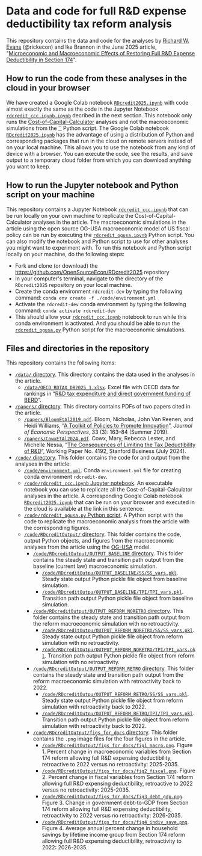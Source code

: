 # Data and code for full R&D expense deductibility tax reform analysis
This repository contains the data and code for the analyses by [Richard W. Evans](https://sites.google.com/site/rickecon) (@rickecon) and Ike Brannon in the June 2025 article, "[Microeconomic and Macroeconomic Effects of Restoring Full R&D Expense Deductibility in Section 174](https://rickecon.substack.com/p/rdcredit2025)".

## How to run the code from these analyses in the cloud in your browser
We have created a Google Colab notebook [`RDcredit2025.ipynb`](https://colab.research.google.com/drive/1DfpBWIQylvKffU1WpbjaWdjQ7L_pD59v?usp=sharing) with code almost exactly the same as the code in the Jupyter Notebook [`rdcredit_ccc.ipynb.ipynb`](code/rdcredit_ccc.ipynb) decribed in the next section. This notebook only runs the [Cost-of-Capital-Calculator](https://ccc.pslmodels.org/) analyses and not the macroeconomic simulations from the [``]() Python script. The Google Colab notebook [`RDcredit2025.ipynb`](https://colab.research.google.com/drive/1DfpBWIQylvKffU1WpbjaWdjQ7L_pD59v?usp=sharing) has the advantage of using a distribution of Python and corresponding packages that run in the cloud on remote servers instead of on your local machine. This allows you to use the notebook from any kind of device with a browser. You can execute the code, see the results, and save output to a temporary cloud folder from which you can download anything you want to keep.

## How to run the Jupyter notebook and Python script on your machine
This repository contains a Jupyter Notebook [`rdcredit_ccc.ipynb`](code/rdcredit_ccc.ipynb) that can be run locally on your own machine to replicate the Cost-of-Capital-Calculator analyses in the article. The macroeconomic simulations in the article using the open source OG-USA macroeconomic model of US fiscal policy can be run by executing the [`rdcredit_ogusa.ipynb`](code/rdcredit_ogusa.ipynb) Python script. You can also modify the notebook and Python script to use for other analyses you might want to experiment with. To run this notebook and Python script locally on your machine, do the following steps:
* Fork and clone (or download) the https://github.com/OpenSourceEcon/RDcredit2025 repository
* In your computer's terminal, navigate to the directory of the `RDcredit2025` repository on your local machine.
* Create the conda environment `rdcredit-dev` by typing the following command: `conda env create -f ./code/environment.yml`
* Activate the `rdcredit-dev` conda environment by typing the following command: `conda activate rdcredit-dev`
* This should allow your [`rdcredit_ccc.ipynb`](code/rdcredit_ccc.ipynb) notebook to run while this conda environment is activated. And you should be able to run the [`rdcredit_ogusa.py`](code/rdcredit_ogusa.py) Python script for the macroeconomic simulations.

## Files and directories in the repository
This repository contains the following items:
* [`/data/` directory](data/). This directory contains the data used in the analyses in the article.
    * [`/data/OECD_RDTAX_DB2025_1.xlsx`](/data/OECD_RDTAX_DB2025_1.xlsx). Excel file with OECD data for rankings in “[R&D tax expenditure and direct government funding of BERD](https://data-explorer.oecd.org/vis?lc=en&df[ds]=dsDisseminateFinalDMZ&df[id]=DSD_RDTAX%40DF_RDTAX&df[ag]=OECD.STI.STP&dq=.A..PT_B1GQ..&pd=2015%2C&to[TIME_PERIOD]=false)”.
* [`/papers/` directory](papers/). This directory contains PDFs of two papers cited in the article.
    * [`/papers/BloomEtAl2019.pdf`](/papers/BloomEtAl2019.pdf). Bloom, Nicholas, John Van Reenen, and Heidi Williams, “[A Toolkit of Policies to Promote Innovation](https://www.aeaweb.org/articles?id=10.1257/jep.33.3.163)”, *Journal of Economic Perspectives*, 33 (3): 163–84 (Summer 2019).
    * [`/papers/CowxEtAl2024.pdf`](/papers/CowxEtAl2024.pdf). Cowx, Mary, Rebecca Lester, and Michelle Nessa, “[The Consequences of Limiting the Tax Deductibility of R&D](https://www.gsb.stanford.edu/faculty-research/working-papers/consequences-limiting-tax-deductibility-research-development)”, Working Paper No. 4192, Stanford Business (July 2024).
* [`/code/` directory](code/). This folder contains the code for and output from the analyses in the article.
    * [`/code/environment.yml`](/code/environment.yml). Conda `environment.yml` file for creating conda environment `rdcredit-dev`.
    * [`/code/rdcredit_ccc.ipynb` Jupyter notebook](/code/rdcredit_ccc.ipynb). An executable notebook you can use to replicate all the Cost-of-Capital-Calculator analyses in the article. A corresponding Google Colab notebook [`RDcredit2025.ipynb`](https://colab.research.google.com/drive/1DfpBWIQylvKffU1WpbjaWdjQ7L_pD59v?usp=sharing) that can be run on your browser and executed in the cloud is available at the link in this sentence.
    * [`/code/rdcredit_ogusa.py` Python script](/code/rdcredit_ogusa.py). A Python script with the code to replicate the macroeconomic analysis from the article with the corresponding figures.
    * [`/code/RDcreditOutput/` directory](code/RDcreditOutput/). This folder contains the code, output Python objects, and figures from the macroeconomic analyses from the article using the [OG-USA](https://pslmodels.github.io/OG-USA) model.
        * [`/code/RDcreditOutput/OUTPUT_BASELINE` directory](code/RDcreditOutput/OUTPUT_BASELINE). This folder contains the steady state and transition path output from the baseline (current law) macroeconomic simulation.
            * [`/code/RDcreditOutpu/OUTPUT_BASELINE/SS/SS_vars.pkl`](code/RDcreditOutpu/OUTPUT_BASELINE/SS/SS_vars.pkl). Steady state output Python pickle file object from baseline simulation.
            * [`/code/RDcreditOutpu/OUTPUT_BASELINE/TPI/TPI_vars.pkl`](code/RDcreditOutpu/OUTPUT_BASELINE/TPI/TPI_vars.pkl). Transition path output Python pickle file object from baseline simulation.
        * [`/code/RDcreditOutput/OUTPUT_REFORM_NORETRO` directory](/code/RDcreditOutput/OUTPUT_REFORM_NORETRO). This folder contains the steady state and transition path output from the reform macroeconomic simulation with no retroactivity.
            * [`/code/RDcreditOutpu/OUTPUT_REFORM_NORETRO/SS/SS_vars.pkl`](code/RDcreditOutpu/OUTPUT_REFORM_NORETRO/SS/SS_vars.pkl). Steady state output Python pickle file object from reform simulation with no retroactivity.
            * [`/code/RDcreditOutpu/OUTPUT_REFORM_NORETRO/TPI/TPI_vars.pkl`](code/RDcreditOutpu/OUTPUT_REFORM_NORETRO/TPI/TPI_vars.pkl). Transition path output Python pickle file object from reform simulation with no retroactivity.
        * [`/code/RDcreditOutput/OUTPUT_REFORM_RETRO` directory](/code/RDcreditOutput/OUTPUT_REFORM_RETRO). This folder contains the steady state and transition path output from the reform macroeconomic simulation with retroactivity back to 2022.
            * [`/code/RDcreditOutpu/OUTPUT_REFORM_RETRO/SS/SS_vars.pkl`](code/RDcreditOutpu/OUTPUT_REFORM_RETRO/SS/SS_vars.pkl). Steady state output Python pickle file object from reform simulation with retroactivity back to 2022.
            * [`/code/RDcreditOutpu/OUTPUT_REFORM_RETRO/TPI/TPI_vars.pkl`](code/RDcreditOutpu/OUTPUT_REFORM_RETRO/TPI/TPI_vars.pkl). Transition path output Python pickle file object from reform simulation with retroactivity back to 2022.
        * [`/code/RDcreditOutput/figs_for_docs` directory](/code/RDcreditOutput/figs_for_docs). This folder contains the `.png` image files for the four figures in the article.
            * [`/code/RDcreditOutput/figs_for_docs/fig1_macro.png`](/code/RDcreditOutput/figs_for_docs/fig1_macro.png). Figure 1. Percent change in macroeconomic variables from Section 174 reform allowing full R&D expensing deductibility, retroactive to 2022 versus no retroactivity: 2025-2035.
            * [`/code/RDcreditOutput/figs_for_docs/fig2_fiscal.png`](/code/RDcreditOutput/figs_for_docs/fig2_fiscal.png). Figure 2. Percent change in fiscal variables from Section 174 reform allowing full R&D expensing deductibility, retroactive to 2022 versus no retroactivity: 2025-2035.
            * [`/code/RDcreditOutput/figs_for_docs/fig3_debt_gdp.png`](/code/RDcreditOutput/figs_for_docs/fig3_debt_gdp.png). Figure 3. Change in government debt-to-GDP from Section 174 reform allowing full R&D expensing deductibility, retroactivity to 2022 versus no retroactivity: 2026-2035.
            * [`/code/RDcreditOutput/figs_for_docs/fig4_indiv_save.png`](/code/RDcreditOutput/figs_for_docs/fig4_indiv_save.png). Figure 4. Average annual percent change in household savings by lifetime income group from Section 174 reform allowing full R&D expensing deductibility, retroactivity to 2022: 2026-2035.
